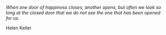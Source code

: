 <i>When one door of happiness closes, another opens, but often we look so long at the closed door that we do not see the one that has been opened for us.</i>

Helen Keller